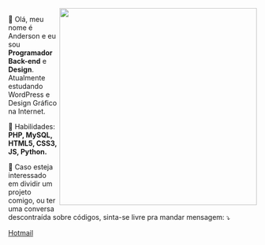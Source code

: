 <img src="https://images.creativemarket.com/0.1.0/ps/4353975/910/607/m1/fpnw/wm0/code-preview-01-.png?1524630586&s=86764a0a6181e271e76f7ce20c03e503" align="right" min-width="400px" width="400px">

👋 Olá, meu nome é Anderson e eu sou **Programador Back-end** e **Design**. Atualmente estudando WordPress e Design Gráfico na Internet.

🤹 Habilidades: **PHP, MySQL, HTML5, CSS3, JS, Python.**

💌 Caso esteja interessado em dividir um projeto comigo, ou ter uma conversa descontraída sobre códigos, sinta-se livre pra mandar mensagem: ⤵️
<p><a href="mailto:designsite@outlook.com.br" target="_blank" alt="Hotmail">Hotmail</a></p>
